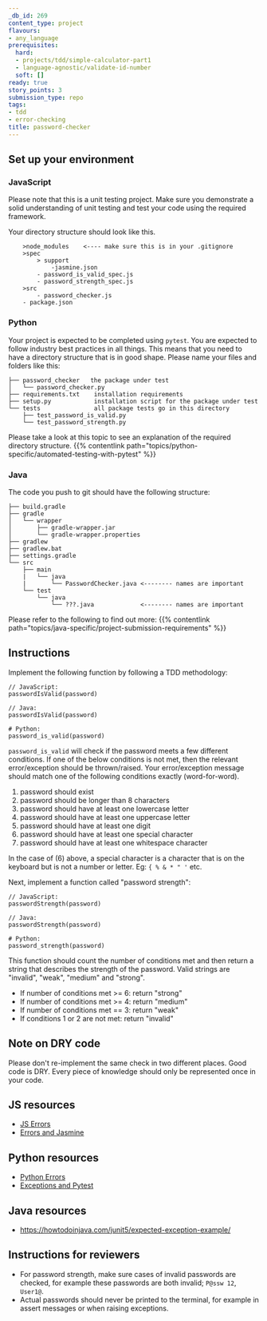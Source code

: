 ```yaml
---
_db_id: 269
content_type: project
flavours:
- any_language
prerequisites:
  hard:
  - projects/tdd/simple-calculator-part1
  - language-agnostic/validate-id-number
  soft: []
ready: true
story_points: 3
submission_type: repo
tags:
- tdd
- error-checking
title: password-checker
---
```


## Set up your environment

### JavaScript

Please note that this is a unit testing project. Make sure you demonstrate a solid understanding of unit testing and test your code using the required framework.

Your directory structure should look like this.

```
    >node_modules    <---- make sure this is in your .gitignore
    >spec
        > support
            -jasmine.json
        - password_is_valid_spec.js
        - password_strength_spec.js
    >src
        - password_checker.js
    - package.json
```

### Python

Your project is expected to be completed using `pytest`. You are expected to follow industry best practices in all things. This means that you need to have a directory structure that is in good shape. Please name your files and folders like this:

```
├── password_checker   the package under test
│   └── password_checker.py
├── requirements.txt    installation requirements
├── setup.py            installation script for the package under test
└── tests               all package tests go in this directory
    ├── test_password_is_valid.py
    └── test_password_strength.py
```

Please take a look at this topic to see an explanation of the required directory structure.
{{% contentlink path="topics/python-specific/automated-testing-with-pytest" %}}

### Java

The code you push to git should have the following structure:

```
├── build.gradle
├── gradle
│   └── wrapper
│       ├── gradle-wrapper.jar
│       └── gradle-wrapper.properties
├── gradlew
├── gradlew.bat
├── settings.gradle
└── src
    ├── main
    |   └── java
    |       └── PasswordChecker.java <-------- names are important
    └── test
        └── java
            └── ???.java             <-------- names are important
```

Please refer to the following to find out more: {{% contentlink path="topics/java-specific/project-submission-requirements" %}}

## Instructions

Implement the following function by following a TDD methodology:

```
// JavaScript:
passwordIsValid(password)
```

```
// Java:
passwordIsValid(password)
```

```
# Python:
password_is_valid(password)
```

`password_is_valid` will check if the password meets a few different conditions. If one of the below conditions is not met, then the relevant error/exception should be thrown/raised. Your error/exception message should match one of the following conditions exactly (word-for-word).

1. password should exist
2. password should be longer than 8 characters
3. password should have at least one lowercase letter
4. password should have at least one uppercase letter
5. password should have at least one digit
6. password should have at least one special character
7. password should have at least one whitespace character

In the case of (6) above, a special character is a character that is on the keyboard but is not a number or letter. Eg: `{ % & * " '` etc.

Next, implement a function called "password strength":

```
// JavaScript:
passwordStrength(password)
```

```
// Java:
passwordStrength(password)
```

```
# Python:
password_strength(password)
```

This function should count the number of conditions met and then return a string that describes the strength of the password. Valid strings are "invalid", "weak", "medium" and "strong".

- If number of conditions met >= 6: return "strong"
- If number of conditions met >= 4: return "medium"
- If number of conditions met == 3: return "weak"
- If conditions 1 or 2 are not met: return "invalid"

## Note on DRY code

Please don't re-implement the same check in two different places. Good code is DRY. Every piece of knowledge should only be represented once in your code.

## JS resources

- [JS Errors](https://www.w3schools.com/js/js_errors.asp)
- [Errors and Jasmine](https://stackoverflow.com/questions/4144686/how-to-write-a-test-which-expects-an-error-to-be-thrown-in-jasmine)

## Python resources

- [Python Errors](https://www.codementor.io/sheena/how-to-write-python-custom-exceptions-du107ufv9?referral=sheena-kvo1e6ewh)
- [Exceptions and Pytest](https://stackoverflow.com/questions/23337471/how-to-properly-assert-that-an-exception-gets-raised-in-pytest)

## Java resources

- https://howtodoinjava.com/junit5/expected-exception-example/

## Instructions for reviewers

- For password strength, make sure cases of invalid passwords are checked, for example these passwords are both invalid; `P@ssw 12`, `User1@`.  
- Actual passwords should never be printed to the terminal, for example in assert messages or when raising exceptions.
